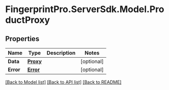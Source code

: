 # FingerprintPro.ServerSdk.Model.ProductProxy
## Properties

Name | Type | Description | Notes
------------ | ------------- | ------------- | -------------
**Data** | [**Proxy**](Proxy.md) |  | [optional] 
**Error** | [**Error**](Error.md) |  | [optional] 

[[Back to Model list]](../README.md#documentation-for-models) [[Back to API list]](../README.md#documentation-for-api-endpoints) [[Back to README]](../README.md)

